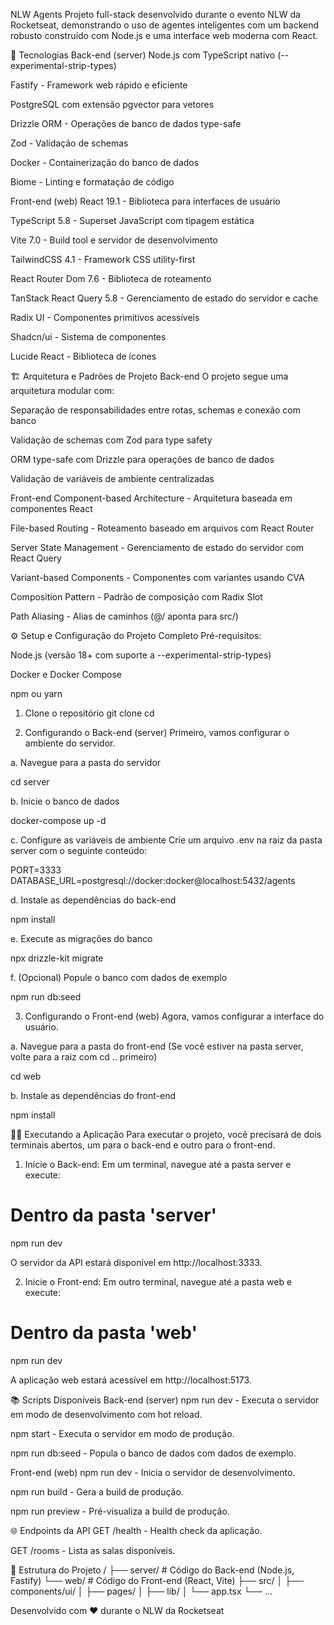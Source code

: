 NLW Agents
Projeto full-stack desenvolvido durante o evento NLW da Rocketseat, demonstrando o uso de agentes inteligentes com um backend robusto construído com Node.js e uma interface web moderna com React.

🚀 Tecnologias
Back-end (server)
Node.js com TypeScript nativo (--experimental-strip-types)

Fastify - Framework web rápido e eficiente

PostgreSQL com extensão pgvector para vetores

Drizzle ORM - Operações de banco de dados type-safe

Zod - Validação de schemas

Docker - Containerização do banco de dados

Biome - Linting e formatação de código

Front-end (web)
React 19.1 - Biblioteca para interfaces de usuário

TypeScript 5.8 - Superset JavaScript com tipagem estática

Vite 7.0 - Build tool e servidor de desenvolvimento

TailwindCSS 4.1 - Framework CSS utility-first

React Router Dom 7.6 - Biblioteca de roteamento

TanStack React Query 5.8 - Gerenciamento de estado do servidor e cache

Radix UI - Componentes primitivos acessíveis

Shadcn/ui - Sistema de componentes

Lucide React - Biblioteca de ícones

🏗️ Arquitetura e Padrões de Projeto
Back-end
O projeto segue uma arquitetura modular com:

Separação de responsabilidades entre rotas, schemas e conexão com banco

Validação de schemas com Zod para type safety

ORM type-safe com Drizzle para operações de banco de dados

Validação de variáveis de ambiente centralizadas

Front-end
Component-based Architecture - Arquitetura baseada em componentes React

File-based Routing - Roteamento baseado em arquivos com React Router

Server State Management - Gerenciamento de estado do servidor com React Query

Variant-based Components - Componentes com variantes usando CVA

Composition Pattern - Padrão de composição com Radix Slot

Path Aliasing - Alias de caminhos (@/ aponta para src/)

⚙️ Setup e Configuração do Projeto Completo
Pré-requisitos:

Node.js (versão 18+ com suporte a --experimental-strip-types)

Docker e Docker Compose

npm ou yarn

1. Clone o repositório
   git clone <url-do-repositorio>
   cd <nome-do-repositorio>

2. Configurando o Back-end (server)
   Primeiro, vamos configurar o ambiente do servidor.

a. Navegue para a pasta do servidor

cd server

b. Inicie o banco de dados

docker-compose up -d

c. Configure as variáveis de ambiente
Crie um arquivo .env na raiz da pasta server com o seguinte conteúdo:

PORT=3333
DATABASE_URL=postgresql://docker:docker@localhost:5432/agents

d. Instale as dependências do back-end

npm install

e. Execute as migrações do banco

npx drizzle-kit migrate

f. (Opcional) Popule o banco com dados de exemplo

npm run db:seed

3. Configurando o Front-end (web)
   Agora, vamos configurar a interface do usuário.

a. Navegue para a pasta do front-end
(Se você estiver na pasta server, volte para a raiz com cd .. primeiro)

cd web

b. Instale as dependências do front-end

npm install

🏃‍♀️ Executando a Aplicação
Para executar o projeto, você precisará de dois terminais abertos, um para o back-end e outro para o front-end.

1. Inicie o Back-end:
   Em um terminal, navegue até a pasta server e execute:

# Dentro da pasta 'server'

npm run dev

O servidor da API estará disponível em http://localhost:3333.

2. Inicie o Front-end:
   Em outro terminal, navegue até a pasta web e execute:

# Dentro da pasta 'web'

npm run dev

A aplicação web estará acessível em http://localhost:5173.

📚 Scripts Disponíveis
Back-end (server)
npm run dev - Executa o servidor em modo de desenvolvimento com hot reload.

npm start - Executa o servidor em modo de produção.

npm run db:seed - Popula o banco de dados com dados de exemplo.

Front-end (web)
npm run dev - Inicia o servidor de desenvolvimento.

npm run build - Gera a build de produção.

npm run preview - Pré-visualiza a build de produção.

🌐 Endpoints da API
GET /health - Health check da aplicação.

GET /rooms - Lista as salas disponíveis.

📂 Estrutura do Projeto
/
├── server/ # Código do Back-end (Node.js, Fastify)
└── web/ # Código do Front-end (React, Vite)
├── src/
│ ├── components/ui/
│ ├── pages/
│ ├── lib/
│ └── app.tsx
└── ...

Desenvolvido com ❤️ durante o NLW da Rocketseat
